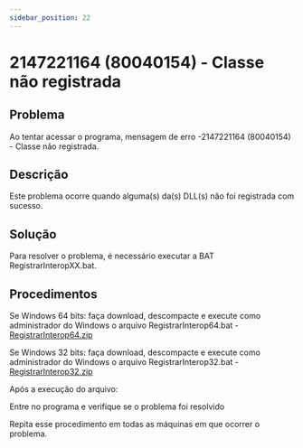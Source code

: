 ```yaml
---
sidebar_position: 22
---
```


# 2147221164 (80040154) - Classe não registrada

## Problema

Ao tentar acessar o programa, mensagem de erro
-2147221164 (80040154) - Classe não registrada.

## Descrição

Este problema ocorre quando alguma(s) da(s) DLL(s) não foi
registrada com sucesso.

## Solução

Para resolver o problema, é necessário executar a BAT
RegistrarInteropXX.bat.

## Procedimentos

Se Windows 64 bits: faça download, descompacte e execute como
administrador do Windows o arquivo RegistrarInterop64.bat -
[RegistrarInterop64.zip](http://suporte.laudoimagem.com.br/download/RegistrarInterop64.zip)

Se Windows 32 bits: faça download, descompacte e execute como
administrador do Windows o arquivo RegistrarInterop32.bat -
[RegistrarInterop32.zip](http://suporte.laudoimagem.com.br/download/RegistrarInterop32.zip)

Após a execução do arquivo:

Entre no programa e verifique se o problema foi resolvido

Repita esse procedimento em todas as máquinas em que ocorrer o
problema.